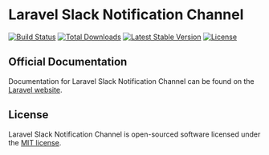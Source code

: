 # Laravel Slack Notification Channel

<a href="https://travis-ci.org/laravel/slack-notification-channel"><img src="https://travis-ci.org/laravel/slack-notification-channel.svg" alt="Build Status"></a>
<a href="https://packagist.org/packages/laravel/slack-notification-channel"><img src="https://poser.pugx.org/laravel/slack-notification-channel/d/total.svg" alt="Total Downloads"></a>
<a href="https://packagist.org/packages/laravel/slack-notification-channel"><img src="https://poser.pugx.org/laravel/slack-notification-channel/v/stable.svg" alt="Latest Stable Version"></a>
<a href="https://packagist.org/packages/laravel/slack-notification-channel"><img src="https://poser.pugx.org/laravel/slack-notification-channel/license.svg" alt="License"></a>

## Official Documentation

Documentation for Laravel Slack Notification Channel can be found on the [Laravel website](https://laravel.com/docs/notifications#slack-notifications).

## License

Laravel Slack Notification Channel is open-sourced software licensed under the [MIT license](LICENSE.md).
